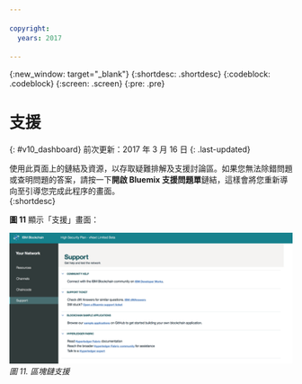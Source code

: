 ```yaml
---

copyright:
  years: 2017

---
```


{:new_window: target="_blank"}
{:shortdesc: .shortdesc}
{:codeblock: .codeblock}
{:screen: .screen}
{:pre: .pre}

# 支援
{: #v10_dashboard}
前次更新：2017 年 3 月 16 日
{: .last-updated}

使用此頁面上的鏈結及資源，以存取疑難排解及支援討論區。如果您無法除錯問題或查明問題的答案，請按一下**開啟 Bluemix 支援問題單**鏈結，這樣會將您重新導向至引導您完成此程序的畫面。  
{:shortdesc}

**圖 11** 顯示「支援」畫面：

![區塊鏈網路](images/support.png "支援")
*圖 11. 區塊鏈支援*
